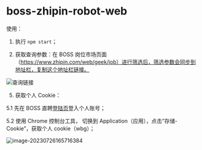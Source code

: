 # boss-zhipin-robot-web

使用：

1. 执行 `npm start`；

2. 获取查询参数：在 BOSS 岗位市场页面（https://www.zhipin.com/web/geek/job）进行筛选后，筛选参数会同步到地址栏，复制这个地址栏链接。

![查询链接](https://engvu.oss-cn-shenzhen.aliyuncs.com/e05a3a8b9f32aa0bec24b49431540e03.webp)

5. 获取个人 Cookie：

  5.1 先在 BOSS 直聘[登陆页](https://www.zhipin.com/web/user/?ka=header-login)登入个人账号；

  5.2 使用 Chrome 控制台工具， 切换到 Application（应用），点击“存储- Cookie”，获取个人 cookie（wbg）；

![image-20230726165716384](https://engvu.oss-cn-shenzhen.aliyuncs.com/7a185a08a64782df63119eb61b0ab966.webp)
